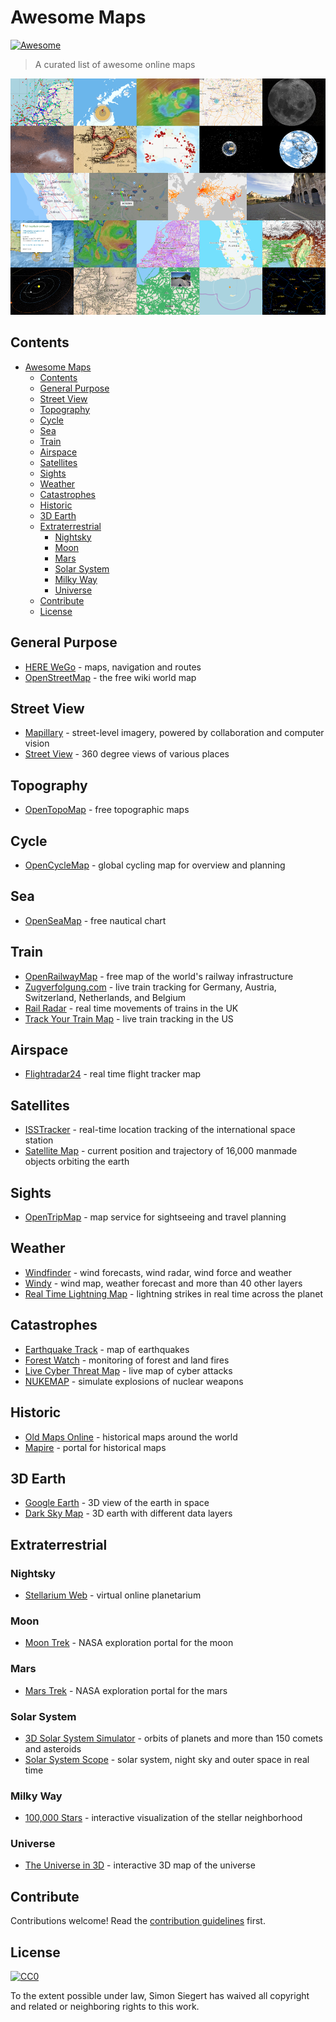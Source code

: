 # Awesome Maps

[![Awesome](https://awesome.re/badge.svg)](https://awesome.re)

> A curated list of awesome online maps

![Map Collage](./cover.png)

## Contents

- [Awesome Maps](#awesome-maps)
  - [Contents](#contents)
  - [General Purpose](#general-purpose)
  - [Street View](#street-view)
  - [Topography](#topography)
  - [Cycle](#cycle)
  - [Sea](#sea)
  - [Train](#train)
  - [Airspace](#airspace)
  - [Satellites](#satellites)
  - [Sights](#sights)
  - [Weather](#weather)
  - [Catastrophes](#catastrophes)
  - [Historic](#historic)
  - [3D Earth](#3d-earth)
  - [Extraterrestrial](#extraterrestrial)
    - [Nightsky](#nightsky)
    - [Moon](#moon)
    - [Mars](#mars)
    - [Solar System](#solar-system)
    - [Milky Way](#milky-way)
    - [Universe](#universe)
  - [Contribute](#contribute)
  - [License](#license)

## General Purpose

- [HERE WeGo](https://wego.here.com/) - maps, navigation and routes
- [OpenStreetMap](https://www.openstreetmap.org/) - the free wiki world map

## Street View

- [Mapillary](https://www.mapillary.com/app/) - street-level imagery, powered by collaboration and computer vision
- [Street View](https://www.google.com/maps/) - 360 degree views of various places

## Topography

- [OpenTopoMap](https://opentopomap.org/) - free topographic maps

## Cycle

- [OpenCycleMap](https://www.opencyclemap.org/) - global cycling map for overview and planning

## Sea

- [OpenSeaMap](https://map.openseamap.org/) - free nautical chart

## Train

- [OpenRailwayMap](https://www.openrailwaymap.org/) - free map of the world's railway infrastructure
- [Zugverfolgung.com](https://www.zugverfolgung.com/) - live train tracking for Germany, Austria, Switzerland, Netherlands, and Belgium
- [Rail Radar](http://raildar.co.uk/radar.html) - real time movements of trains in the UK
- [Track Your Train Map](https://www.amtrak.com/track-your-train.html) - live train tracking in the US

## Airspace

- [Flightradar24](https://www.flightradar24.com/) - real time flight tracker map

## Satellites

- [ISSTracker](http://www.isstracker.com/) - real-time location tracking of the international space station
- [Satellite Map](https://maps.esri.com/rc/sat2/index.html) - current position and trajectory of 16,000 manmade objects orbiting the earth

## Sights

- [OpenTripMap](https://opentripmap.com/) - map service for sightseeing and travel planning

## Weather

- [Windfinder](https://www.windfinder.com/) - wind forecasts, wind radar, wind force and weather
- [Windy](https://www.windy.com/) - wind map, weather forecast and more than 40 other layers
- [Real Time Lightning Map](https://www.lightningmaps.org/) - lightning strikes in real time across the planet

## Catastrophes

- [Earthquake Track](https://earthquaketrack.com/) - map of earthquakes
- [Forest Watch](https://fires.globalforestwatch.org/map) - monitoring of forest and land fires
- [Live Cyber Threat Map](https://threatmap.checkpoint.com/) - live map of cyber attacks
- [NUKEMAP](https://nuclearsecrecy.com/nukemap/) - simulate explosions of nuclear weapons

## Historic

- [Old Maps Online](https://www.oldmapsonline.org) - historical maps around the world
- [Mapire](https://mapire.eu/) - portal for historical maps


## 3D Earth

- [Google Earth](https://earth.google.com/web/) - 3D view of the earth in space
- [Dark Sky Map](https://maps.darksky.net/?3d) - 3D earth with different data layers

## Extraterrestrial

### Nightsky

- [Stellarium Web](https://stellarium-web.org/) - virtual online planetarium

### Moon

- [Moon Trek](https://trek.nasa.gov/moon/) - NASA exploration portal for the moon

### Mars

- [Mars Trek](https://trek.nasa.gov/mars/) - NASA exploration portal for the mars

### Solar System

- [3D Solar System Simulator](https://theskylive.com/3dsolarsystem) - orbits of planets and more than 150 comets and asteroids
- [Solar System Scope](https://www.solarsystemscope.com/) - solar system, night sky and outer space in real time

### Milky Way

- [100,000 Stars](https://stars.chromeexperiments.com/) - interactive visualization of the stellar neighborhood

### Universe

- [The Universe in 3D](https://in-the-sky.org/ngc3d.php) - interactive 3D map of the universe

## Contribute

Contributions welcome! Read the [contribution guidelines](contributing.md) first.

## License

[![CC0](https://mirrors.creativecommons.org/presskit/buttons/88x31/svg/cc-zero.svg)](https://creativecommons.org/publicdomain/zero/1.0)

To the extent possible under law, Simon Siegert has waived all copyright and
related or neighboring rights to this work.
